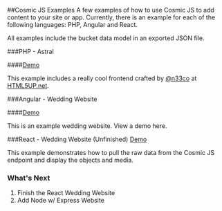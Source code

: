 ##Cosmic JS Examples
A few examples of how to use Cosmic JS to add content to your site or app.  Currently, there is an example for each of the following languages: PHP, Angular and React.

All examples include the bucket data model in an exported JSON file.

###PHP - Astral 

####[Demo](http://tonyspiro.com/dev/cosmicjs-examples/php/astral/)

This example includes a really cool frontend crafted by [@n33co](http://twitter.com/n33co) at [HTML5UP.net](http://html5up.net).


###Angular - Wedding Website 

####[Demo](http://tonyspiro.com/dev/cosmicjs-examples/angular/wedding-website/)

This is an example wedding website.  View a demo here.


###React - Wedding Website (Unfinished) [Demo](http://tonyspiro.com/dev/cosmicjs-examples/react/wedding-website/)

This example demonstrates how to pull the raw data from the Cosmic JS endpoint and display the objects and media.

### What's Next
1. Finish the React Wedding Website
2. Add Node w/ Express Website
